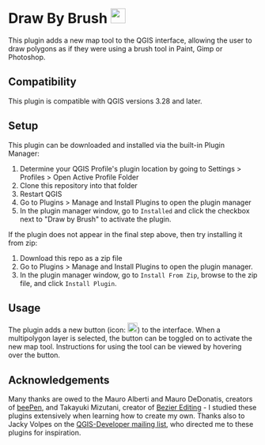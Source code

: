 # Draw By Brush <img src="https://github.com/josephburkhart/Draw-By-Brush/blob/4a16c80b56b941de928ce4b374a5bfd81f71e130/resources/paintbrush.png" width="30">

This plugin adds a new map tool to the QGIS interface, allowing the user to draw polygons as if they were using a brush tool in Paint, Gimp or Photoshop.

## Compatibility
This plugin is compatible with QGIS versions 3.28 and later.

## Setup
This plugin can be downloaded and installed via the built-in Plugin Manager:
1. Determine your QGIS Profile's plugin location by going to Settings > Profiles > Open Active Profile Folder
2. Clone this repository into that folder
3. Restart QGIS
4. Go to Plugins > Manage and Install Plugins to open the plugin manager
5. In the plugin manager window, go to `Installed` and click the checkbox next to "Draw by Brush" to activate the plugin.

If the plugin does not appear in the final step above, then try installing it from zip:
1. Download this repo as a zip file
2. Go to Plugins > Manage and Install Plugins to open the plugin manager.
3. In the plugin manager window, go to `Install From Zip`, browse to the zip file, and click `Install Plugin`.

## Usage
The plugin adds a new button (icon: <img src="https://github.com/josephburkhart/Draw-By-Brush/blob/4a16c80b56b941de928ce4b374a5bfd81f71e130/resources/paintbrush.png" width="20">) to the interface. When a multipolygon layer is selected, the button can be toggled on to activate the new map tool. Instructions for using the tool can be viewed by hovering over the button.

## Acknowledgements
Many thanks are owed to the Mauro Alberti and Mauro DeDonatis, creators of [beePen](https://plugins.qgis.org/plugins/beePen/), and Takayuki Mizutani, creator of [Bezier Editing](https://plugins.qgis.org/plugins/BezierEditing/) - I studied these plugins extensively when learning how to create my own. Thanks also to Jacky Volpes on the [QGIS-Developer mailing list](https://lists.osgeo.org/mailman/listinfo/qgis-developer), who directed me to these plugins for inspiration.
